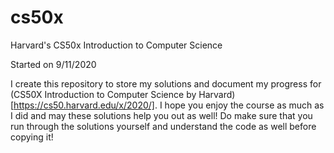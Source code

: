 # cs50x
Harvard's CS50x Introduction to Computer Science

Started on 9/11/2020

I create this repository to store my solutions and document my progress for (CS50X Introduction to Computer Science by Harvard)[https://cs50.harvard.edu/x/2020/]. I hope you enjoy the course as much as I did and may these solutions help you out as well! Do make sure that you run through the solutions yourself and understand the code as well before copying it! 

